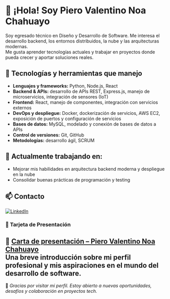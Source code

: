 # 👋 ¡Hola! Soy Piero Valentino Noa Chahuayo

Soy egresado técnico en Diseño y Desarrollo de Software. Me interesa el desarrollo backend, los entornos distribuidos, la nube y las arquitecturas modernas.  
Me gusta aprender tecnologías actuales y trabajar en proyectos donde pueda crecer y aportar soluciones reales.

## 🚀 Tecnologías y herramientas que manejo

- **Lenguajes y frameworks:** Python, Node.js, React  
- **Backend & APIs:** desarrollo de APIs REST, Express.js, manejo de microservicios, integración de sensores (IoT)  
- **Frontend:** React, manejo de componentes, integración con servicios externos  
- **DevOps y despliegue:** Docker, dockerización de servicios, AWS EC2, exposición de puertos y configuración de servicios  
- **Bases de datos:** MySQL, modelado y conexión de bases de datos a APIs  
- **Control de versiones:** Git, GitHub  
- **Metodologías:** desarrollo ágil, SCRUM  

## 🌱 Actualmente trabajando en:

- Mejorar mis habilidades en arquitectura backend moderna y despliegue en la nube  
- Consolidar buenas prácticas de programación y testing

## 📫 Contacto

[![LinkedIn](https://img.shields.io/badge/LinkedIn-blue?logo=linkedin&logoColor=white)](https://www.linkedin.com/in/piero-noa-chahuayo-aab5a0366)

### 💼 Tarjeta de Presentación

📄 **[Carta de presentación – Piero Valentino Noa Chahuayo](https://www.canva.com/design/DAGV9WLTw5g/bTvPtKt4SKgJQNizLh0p6A/view?utm_content=DAGV9WLTw5g&utm_campaign=designshare&utm_medium=link&utm_source=editor#1)**  
Una breve introducción sobre mi perfil profesional y mis aspiraciones en el mundo del desarrollo de software.
---

📌 *Gracias por visitar mi perfil. Estoy abierto a nuevas oportunidades, desafíos y colaboración en proyectos tech.*
